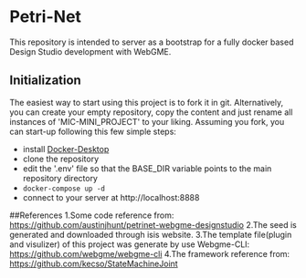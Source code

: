 # Petri-Net
This repository is intended to server as a bootstrap for a fully docker based Design Studio development with WebGME.

## Initialization
The easiest way to start using this project is to fork it in git. Alternatively, you can create your empty repository, copy the content and just rename all instances of 'MIC-MINI_PROJECT' to your liking. Assuming you fork, you can start-up following this few simple steps:
- install [Docker-Desktop](https://www.docker.com/products/docker-desktop)
- clone the repository
- edit the '.env' file so that the BASE_DIR variable points to the main repository directory
- `docker-compose up -d`
- connect to your server at http://localhost:8888

##References
 1.Some code reference from: https://github.com/austinjhunt/petrinet-webgme-designstudio
 2.The seed is generated and downloaded through isis website.
 3.The template file(plugin and visulizer) of this project was generate by use Webgme-CLI: https://github.com/webgme/webgme-cli
 4.The framework reference from: https://github.com/kecso/StateMachineJoint
